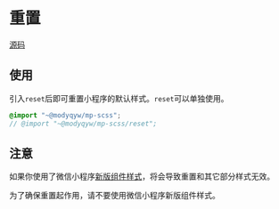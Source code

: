 # 重置

[源码](https://github.com/MillCloud/mp-scss/blob/master/reset/index.scss)

## 使用

引入`reset`后即可重置小程序的默认样式。`reset`可以单独使用。

```scss
@import "~@modyqyw/mp-scss";
// @import "~@modyqyw/mp-scss/reset";
```

## 注意

如果你使用了微信小程序[新版组件样式](https://developers.weixin.qq.com/miniprogram/dev/reference/configuration/app.html#style)，将会导致重置和其它部分样式无效。

为了确保重置起作用，请不要使用微信小程序新版组件样式。

